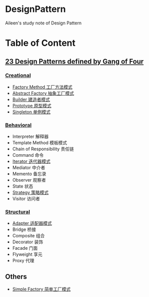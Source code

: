 # DesignPattern

Aileen's study note of Design Pattern

# Table of Content

## [23 Design Patterns defined by Gang of Four](src/main/java/GoF/23_design_patterns.md)

### [Creational](src/main/java/GoF/creational/creational.md)

* [Factory Method 工厂方法模式](src/main/java/GoF/creational/factorymethod/factory_method.md)
* [Abstract Factory 抽象工厂模式](src/main/java/GoF/creational/abstractfactory/abstract_factory.md)
* [Builder 建造者模式](src/main/java/GoF/creational/builder/builder.md)
* [Prototype 原型模式](src/main/java/GoF/creational/prototype/prototype.md)
* [Singleton 单例模式](src/main/java/GoF/creational/singleton/singleton.md)

### [Behavioral](src/main/java/GoF/behavioral/behavioral.md)

* Interpreter 解释器
* Template Method 模板模式
* Chain of Responsibility 责任链
* Command 命令
* [Iterator 迭代器模式](src/main/java/GoF/behavioral/iterator/iterator.md)
* Mediator 中介者
* Memento 备忘录
* Observer 观察者
* State 状态
* [Strategy 策略模式](src/main/java/GoF/behavioral/strategy/strategy.md)
* Visitor 访问者

### [Structural](src/main/java/GoF/structural/structural.md)

* [Adapter 适配器模式](src/main/java/GoF/structural/adapter/adapter.md)
* Bridge 桥接
* Composite 组合
* Decorator 装饰
* Facade 门面
* Flyweight 享元
* Proxy 代理

## Others

* [Simple Factory 简单工厂模式](src/main/java/others/simplefactory/simple_factory.md)